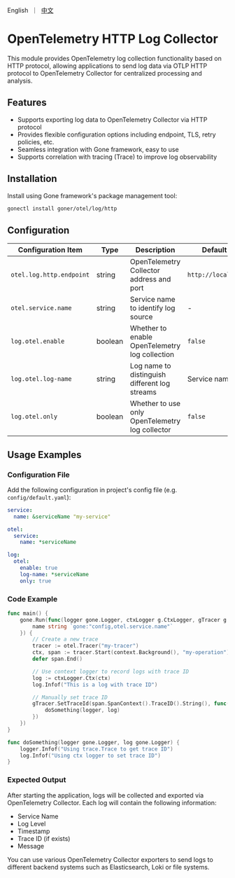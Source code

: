 <p>
    English&nbsp ｜&nbsp <a href="README_CN.md">中文</a>
</p>

# OpenTelemetry HTTP Log Collector

This module provides OpenTelemetry log collection functionality based on HTTP protocol, allowing applications to send log data via OTLP HTTP protocol to OpenTelemetry Collector for centralized processing and analysis.

## Features

- Supports exporting log data to OpenTelemetry Collector via HTTP protocol
- Provides flexible configuration options including endpoint, TLS, retry policies, etc.
- Seamless integration with Gone framework, easy to use
- Supports correlation with tracing (Trace) to improve log observability

## Installation

Install using Gone framework's package management tool:

```bash
gonectl install goner/otel/log/http
```

## Configuration

| Configuration Item | Type | Description | Default Value |
| --- | --- | --- | --- |
| `otel.log.http.endpoint` | string | OpenTelemetry Collector address and port | `http://localhost:4318` |
| `otel.service.name` | string | Service name to identify log source | - |
| `log.otel.enable` | boolean | Whether to enable OpenTelemetry log collection | `false` |
| `log.otel.log-name` | string | Log name to distinguish different log streams | Service name |
| `log.otel.only` | boolean | Whether to use only OpenTelemetry log collector | `false` |

## Usage Examples

### Configuration File

Add the following configuration in project's config file (e.g. `config/default.yaml`):

```yaml
service:
  name: &serviceName "my-service"

otel:
  service:
    name: *serviceName

log:
  otel:
    enable: true
    log-name: *serviceName
    only: true
```

### Code Example

```go
func main() {
    gone.Run(func(logger gone.Logger, ctxLogger g.CtxLogger, gTracer g.Tracer, i struct {
        name string `gone:"config,otel.service.name"`
    }) {
        // Create a new trace
        tracer := otel.Tracer("my-tracer")
        ctx, span := tracer.Start(context.Background(), "my-operation")
        defer span.End()

        // Use context logger to record logs with trace ID
        log := ctxLogger.Ctx(ctx)
        log.Infof("This is a log with trace ID")

        // Manually set trace ID
        gTracer.SetTraceId(span.SpanContext().TraceID().String(), func() {
            doSomething(logger, log)
        })
    })
}

func doSomething(logger gone.Logger, log gone.Logger) {
    logger.Infof("Using trace.Trace to get trace ID")
    log.Infof("Using ctx logger to set trace ID")
}
```

### Expected Output

After starting the application, logs will be collected and exported via OpenTelemetry Collector. Each log will contain the following information:

- Service Name
- Log Level
- Timestamp
- Trace ID (if exists)
- Message

You can use various OpenTelemetry Collector exporters to send logs to different backend systems such as Elasticsearch, Loki or file systems.